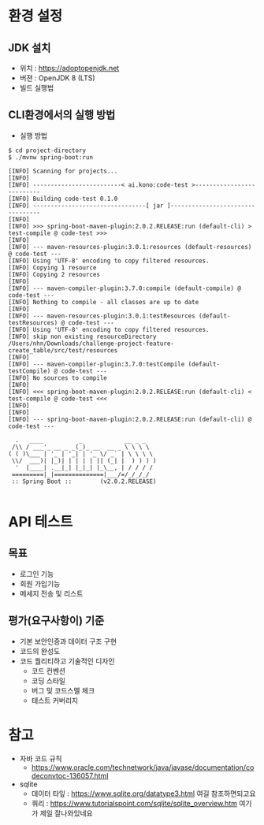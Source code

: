 # 환경 설정
## JDK 설치 
* 위치 : https://adoptopenjdk.net
* 버젼 : OpenJDK 8 (LTS)
* 빌드 실행법

## CLI환경에서의 실행 방법
* 실행 방법
```shell script
$ cd project-directory
$ ./mvnw spring-boot:run

[INFO] Scanning for projects...
[INFO] 
[INFO] -------------------------< ai.kono:code-test >--------------------------
[INFO] Building code-test 0.1.0
[INFO] --------------------------------[ jar ]---------------------------------
[INFO] 
[INFO] >>> spring-boot-maven-plugin:2.0.2.RELEASE:run (default-cli) > test-compile @ code-test >>>
[INFO] 
[INFO] --- maven-resources-plugin:3.0.1:resources (default-resources) @ code-test ---
[INFO] Using 'UTF-8' encoding to copy filtered resources.
[INFO] Copying 1 resource
[INFO] Copying 2 resources
[INFO] 
[INFO] --- maven-compiler-plugin:3.7.0:compile (default-compile) @ code-test ---
[INFO] Nothing to compile - all classes are up to date
[INFO] 
[INFO] --- maven-resources-plugin:3.0.1:testResources (default-testResources) @ code-test ---
[INFO] Using 'UTF-8' encoding to copy filtered resources.
[INFO] skip non existing resourceDirectory /Users/nhn/Downloads/challenge-project-feature-create_table/src/test/resources
[INFO] 
[INFO] --- maven-compiler-plugin:3.7.0:testCompile (default-testCompile) @ code-test ---
[INFO] No sources to compile
[INFO] 
[INFO] <<< spring-boot-maven-plugin:2.0.2.RELEASE:run (default-cli) < test-compile @ code-test <<<
[INFO] 
[INFO] 
[INFO] --- spring-boot-maven-plugin:2.0.2.RELEASE:run (default-cli) @ code-test ---

  .   ____          _            __ _ _
 /\\ / ___'_ __ _ _(_)_ __  __ _ \ \ \ \
( ( )\___ | '_ | '_| | '_ \/ _` | \ \ \ \
 \\/  ___)| |_)| | | | | || (_| |  ) ) ) )
  '  |____| .__|_| |_|_| |_\__, | / / / /
 =========|_|==============|___/=/_/_/_/
 :: Spring Boot ::        (v2.0.2.RELEASE)


```

# API 테스트

## 목표
* 로그인 기능
* 회원 가입기능
* 메세지 전송 및 리스트
 
## 평가(요구사항이) 기준
* 기본 보안인증과 데이터 구조 구현
* 코드의 완성도
* 코드 퀄리티하고 기술적인 디자인
    * 코드 컨벤션
    * 코딩 스타일
    * 버그 및 코드스멜 체크
    * 테스트 커버리지
 
# 참고
* 자바 코드 규칙
    * https://www.oracle.com/technetwork/java/javase/documentation/codeconvtoc-136057.html
* sqlite
    - 데이터 타잎 : https://www.sqlite.org/datatype3.html 여길 참조하면되고요
    - 쿼리 : https://www.tutorialspoint.com/sqlite/sqlite_overview.htm 여기가 제일 잘나와있네요

